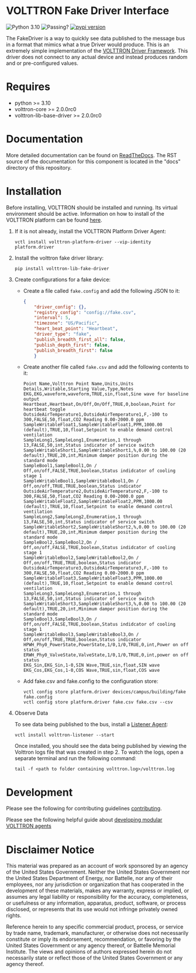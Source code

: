 # VOLTTRON Fake Driver Interface

![Python 3.10](https://img.shields.io/badge/python-3.10-blue.svg)
![Passing?](https://github.com/eclipse-volttron/volttron-lib-fake-driver/actions/workflows/run-tests.yml/badge.svg)
[![pypi version](https://img.shields.io/pypi/v/volttron-lib-fake-driver.svg)](https://pypi.org/project/volttron-lib-fake-driver/)

The FakeDriver is a way to quickly see data published to the message bus in a format that mimics
what a true Driver would produce. This is an extremely simple implementation of the 
[VOLTTRON Driver Framework](https://eclipse-volttron.readthedocs.io/en/latest/external-docs/volttron-platform-driver/index.html). 
This driver does not connect to any actual device and instead produces random and or pre-configured values.

# Requires

* python >= 3.10
* volttron-core >= 2.0.0rc0
* volttron-lib-base-driver >= 2.0.0rc0


# Documentation
More detailed documentation can be found on [ReadTheDocs](https://eclipse-volttron.readthedocs.io/en/latest/external-docs/volttron-lib-fake-driver_docs_root/docs/source/index.html#fake-driver). The RST source
of the documentation for this component is located in the "docs" directory of this repository.


# Installation

Before installing, VOLTTRON should be installed and running.  Its virtual environment should be active.
Information on how to install of the VOLTTRON platform can be found
[here](https://github.com/eclipse-volttron/volttron-core).

1. If it is not already, install the VOLTTRON Platform Driver Agent:

    ```shell
    vctl install volttron-platform-driver --vip-identity platform.driver
    ```

2. Install the volttron fake driver library:

   ```shell
   pip install volttron-lib-fake-driver
   ```

3. Create configurations for a fake device:

   * Create a file called `fake.config` and add the following JSON to it:

      ```json
      {
          "driver_config": {},
          "registry_config": "config://fake.csv",
          "interval": 5,
          "timezone": "US/Pacific",
          "heart_beat_point": "Heartbeat",
          "driver_type": "fake",
          "publish_breadth_first_all": false,
          "publish_depth_first": false,
          "publish_breadth_first": false
          }
      ```

   * Create another file called `fake.csv` and add the following contents to it:

      ```csv
      Point Name,Volttron Point Name,Units,Units Details,Writable,Starting Value,Type,Notes
      EKG,EKG,waveform,waveform,TRUE,sin,float,Sine wave for baseline output
      Heartbeat,Heartbeat,On/Off,On/Off,TRUE,0,boolean,Point for heartbeat toggle
      OutsideAirTemperature1,OutsideAirTemperature1,F,-100 to 300,FALSE,50,float,CO2 Reading 0.00-2000.0 ppm
      SampleWritableFloat1,SampleWritableFloat1,PPM,1000.00 (default),TRUE,10,float,Setpoint to enable demand control ventilation
      SampleLong1,SampleLong1,Enumeration,1 through 13,FALSE,50,int,Status indicator of service switch
      SampleWritableShort1,SampleWritableShort1,%,0.00 to 100.00 (20 default),TRUE,20,int,Minimum damper position during the standard mode
      SampleBool1,SampleBool1,On / Off,on/off,FALSE,TRUE,boolean,Status indidcator of cooling stage 1
      SampleWritableBool1,SampleWritableBool1,On / Off,on/off,TRUE,TRUE,boolean,Status indicator
      OutsideAirTemperature2,OutsideAirTemperature2,F,-100 to 300,FALSE,50,float,CO2 Reading 0.00-2000.0 ppm
      SampleWritableFloat2,SampleWritableFloat2,PPM,1000.00 (default),TRUE,10,float,Setpoint to enable demand control ventilation
      SampleLong2,SampleLong2,Enumeration,1 through 13,FALSE,50,int,Status indicator of service switch
      SampleWritableShort2,SampleWritableShort2,%,0.00 to 100.00 (20 default),TRUE,20,int,Minimum damper position during the standard mode
      SampleBool2,SampleBool2,On / Off,on/off,FALSE,TRUE,boolean,Status indidcator of cooling stage 1
      SampleWritableBool2,SampleWritableBool2,On / Off,on/off,TRUE,TRUE,boolean,Status indicator
      OutsideAirTemperature3,OutsideAirTemperature3,F,-100 to 300,FALSE,50,float,CO2 Reading 0.00-2000.0 ppm
      SampleWritableFloat3,SampleWritableFloat3,PPM,1000.00 (default),TRUE,10,float,Setpoint to enable demand control ventilation
      SampleLong3,SampleLong3,Enumeration,1 through 13,FALSE,50,int,Status indicator of service switch
      SampleWritableShort3,SampleWritableShort3,%,0.00 to 100.00 (20 default),TRUE,20,int,Minimum damper position during the standard mode
      SampleBool3,SampleBool3,On / Off,on/off,FALSE,TRUE,boolean,Status indidcator of cooling stage 1
      SampleWritableBool3,SampleWritableBool3,On / Off,on/off,TRUE,TRUE,boolean,Status indicator
      HPWH_Phy0_PowerState,PowerState,1/0,1/0,TRUE,0,int,Power on off status
      ERWH_Phy0_ValveState,ValveState,1/0,1/0,TRUE,0,int,power on off status
      EKG_Sin,EKG_Sin,1-0,SIN Wave,TRUE,sin,float,SIN wave
      EKG_Cos,EKG_Cos,1-0,COS Wave,TRUE,sin,float,COS wave
      ```

   * Add fake.csv and fake.config to the configuration store:

      ```
      vctl config store platform.driver devices/campus/building/fake fake.config
      vctl config store platform.driver fake.csv fake.csv --csv
      ```

4. Observe Data

   To see data being published to the bus, install a [Listener Agent](https://github.com/eclipse-volttron/volttron-listener):
   
   ```
   vctl install volttron-listener --start
   ```
   
   Once installed, you should see the data being published by viewing the Volttron logs file that was created in step 2.
   To watch the logs, open a separate terminal and run the following command:
   
   ```
   tail -f <path to folder containing volttron.log>/volttron.log
   ```

# Development

Please see the following for contributing guidelines [contributing](https://github.com/eclipse-volttron/volttron-core/blob/develop/CONTRIBUTING.md).

Please see the following helpful guide about [developing modular VOLTTRON agents](https://eclipse-volttron.readthedocs.io/en/latest/developing-volttron/developing-agents/agent-development.html)


# Disclaimer Notice

This material was prepared as an account of work sponsored by an agency of the
United States Government.  Neither the United States Government nor the United
States Department of Energy, nor Battelle, nor any of their employees, nor any
jurisdiction or organization that has cooperated in the development of these
materials, makes any warranty, express or implied, or assumes any legal
liability or responsibility for the accuracy, completeness, or usefulness or any
information, apparatus, product, software, or process disclosed, or represents
that its use would not infringe privately owned rights.

Reference herein to any specific commercial product, process, or service by
trade name, trademark, manufacturer, or otherwise does not necessarily
constitute or imply its endorsement, recommendation, or favoring by the United
States Government or any agency thereof, or Battelle Memorial Institute. The
views and opinions of authors expressed herein do not necessarily state or
reflect those of the United States Government or any agency thereof.
